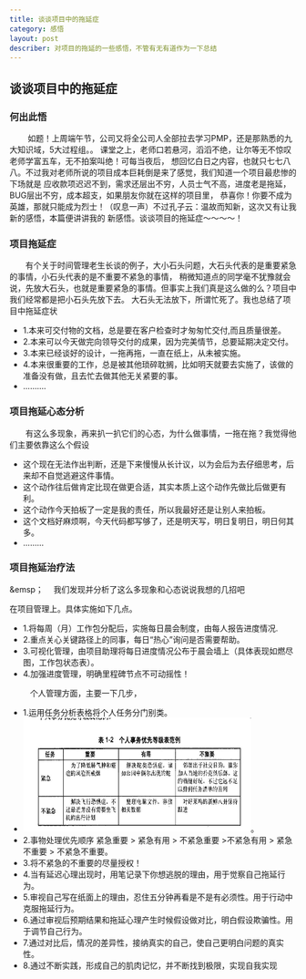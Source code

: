 ```yaml
---
title: 谈谈项目中的拖延症
category: 感悟
layout: post
describer: 对项目的拖延的一些感悟，不管有无有道作为一下总结
---
```


## 谈谈项目中的拖延症

### 何出此悟

&emsp;&emsp; 如题！上周端午节，公司又将全公司人全部拉去学习PMP，还是那熟悉的九大知识域，5大过程组。。
课堂之上，老师口若悬河，滔滔不绝，让尔等无不惊叹老师学富五车，无不拍案叫绝！可每当夜后，
想回忆白日之内容，也就只七七八八。不过我对老师所说的项目成本巨耗倒是来了感觉，我们知道一个项目最悲惨的下场就是
应收款项迟迟不到，需求还层出不穷，人员士气不高，进度老是拖延，BUG层出不穷，成本超支，如果朋友你就在这样的项目里，
恭喜你！你要不成为英雄，那就只能成为烈士！（叹息一声）不过孔子云：温故而知新，这次又有让我新的感悟，本篇便讲讲我的
新感悟。谈谈项目的拖延症～～～～！<br/>


### 项目拖延症

&emsp;&emsp;有个关于时间管理老生长谈的例子，大小石头问题，大石头代表的是重要紧急的事情，小石头代表的是不重要不紧急的事情，
稍微知道点的同学毫不犹豫就会说，先放大石头，也就是重要紧急的事情。但事实上我们真是这么做的么？项目中我们经常都是把小石头先放下去。
大石头无法放下，所谓忙死了。我也总结了项目中拖延症状

*  1.本来可交付物的文档，总是要在客户检查时才匆匆忙交付,而且质量很差。<br/>
*  2.本来可以今天做完向领导交付的成果，因为完美情节，总要延期决定交付。<br/>
*  3.本来已经谈好的设计，一拖再拖，一直在纸上，从未被实施。<br/>
*  4.本来很重要的工作，总是被其他琐碎耽搁，比如明天就要去实施了，该做的准备没有做，且去忙去做其他无关紧要的事。<br/>
*  ..........

### 项目拖延心态分析

&emsp;&emsp;有这么多现象，再来扒一扒它们的心态，为什么做事情，一拖在拖？我觉得他们主要依靠这么个假设

*  这个现在无法作出判断，还是下来慢慢从长计议，以为会后为去仔细思考，后来却不自觉逃避这件事情。<br/>
*  这个动作往后做肯定比现在做更合适，其实本质上这个动作先做比后做更有利。<br/>
*  这个动作今天拍板了一定是我的责任，所以我最好还是让别人来拍板。<br/>
*  这个文档好麻烦啊，今天代码都写够了，还是明天写，明日复明日，明日何其多。<br/>
*  .........

### 项目拖延治疗法

&emsp；&emsp; 我们发现并分析了这么多现象和心态说说我想的几招吧

在项目管理上。具体实施如下几点。

*  1.将每周（月）工作包分配后，实施每日晨会制度，由每人报告进度情况.
*  2.重点关心关键路径上的同事，每日“热心”询问是否需要帮助。
*  3.可视化管理，由项目助理将每日进度情况公布于晨会墙上（具体表现如燃尽图，工作包状态表）。
*  4.加强进度管理，明确里程碑节点不可动摇性！

&emsp; &emsp; 个人管理方面，主要一下几步，

*  1.运用任务分析表格将个人任务分门别类。
*  <img src="/publics/images/blog_images/feixi.jpg" style= "width:400px;height:200px">。
*  2.事物处理优先顺序 紧急重要 > 紧急有用 > 不紧急重要 >不紧急有用 > 紧急不重要 > 不紧急不重要。
*  3.将不紧急的不重要的尽量授权！
*  4.当有延迟心理出现时，用笔记录下你想逃脱的理由，用于觉察自己拖延行为。
*  5.审视自己写在纸面上的理由，忍住五分钟再看是不是有必须性。用于行动中克服拖延行为。
*  6.通过审视后预期结果和拖延心理产生时候假设做对比，明白假设欺骗性。用于调节自己行为。
*  7.通过对比后，情况的差异性，接纳真实的自己，使自己更明白问题的真实性。
*  8.通过不断实践，形成自己的肌肉记忆，并不断找到极限，实现自我实现


